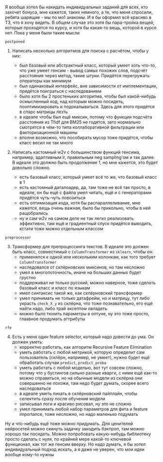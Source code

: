 Я вообще хотел бы накидать индивидуальных заданий для всех, кто захочет бонуса, мне кажется, таких немного, а те, что меня спросили, ребята шарящие - мы по мо1 знакомы. И я бы оформил всё красиво в ТЗ, что я хочу видеть. В общем случае это хотя бы пара-тройка вещей, которые проходятся по курсу, и хотя бы какая-то вещь, которой в курсе нет. Пока у меня были такие мысли

```
postponed
```

1. Написать несколько алгоритмов для поиска с расчётом, чтобы у них:
   - был базовый или абстрактный класс, который умеет хоть что-то, что уже умеет генсим - вывод самых похожих слов, подсчёт расстояния через метод, такие штуки. Придётся перегружать операторы как минимум
   - был одинаковый интерфейс, вне зависимости от имплементации, придётся поиграться с наследованием
   - было хотя бы 2 простеньких алгоритма, чтобы был какой-нибудь осмысленный код, над которым можно посидеть, пооптимизировать и подокапываться. Здесь для этого придётся в спарс матрицы лезть
   - в идеале чтобы был ещё миксин, потому что функции подсчёта расстояния из Tfidf для BM25 не годятся, зато нормально смотрятся в чём-то типа коллаборативной фильтрации или факторизационной машины
   - вполне возможно, что пособирать мусор тоже придётся, чтобы класс весил не так много
  
2. Написать кастомный w2v с большинством функций генсима, например, адаптивным lr, правильным neg sampling'ом и так далее. В идеале это должно быть продолжение 1, но мне кажется, это будет довольно сложно.
   - есть базовый класс, который умеет всё то же, что базовый класс в 1
   - есть кастомный даталоадер, да, там тоже не всё так просто, в идеале, он бы ещё с файла умел читать, ещё и с генераторами придётся чуть-чуть повозиться
   - есть оптимизация кода, хотя бы распараллеливание, мне кажется, вещь очень важная, было бы прикольно, чтобы в ней ращобрались
   - ну и сам w2v на самом деле не так легко реализовать эффективно, там ещё и градиентный спуск придётся выводить, кстати тоже можно отдельным классом

```
preprocessor
```
  
3. Трансформер для препроцессинга текстов. В идеале это должен быть класс, совместимый с `ColumnTransformer` из `sklearn`, чтобы он:
   - применялся к одной или нескольким колонкам, как того требует `ColumnTransformer`
   - наследовался от склёрновских миксинов, но там несложно
   - умел в многопоточность, иначе на больших данных будет грустно
   - поддерживал не только русский, можно наверное, тоже сделать базовый класс и класс по языкам
   - имел синтаксис такой же, как склёрновский трансформер
   - умел принимать не только датафрейм, но и матрицу, тут либо украсть `check_X_y` из склёрна, что тоже познавательно, его ещё найти надо, либо трай эксептом овладеть
   - можно было тюнить параметры в оптуне, ну это тоже просто, глаавное продумать аттрибуты
```
rfe
```

4. Есть у меня один feature selector, который надо довести до ума. Он должен уметь:
   - корректно работать, как алгоритм Recursive Feature Elimination
   - уметь работать с любой метрикой, которую определит сам пользователь (склёрн, например, не умеет), нужно будет ещё обработать случаи `predict`, `predict_proba`
   - уметь работать с любой моделью, вот тут совсем сложно, потому что у бустингов сильно разные кварги, с ними ещё как-то можно справиться, но на обычные модели из склёрна они совершенно не похожи, там недо будет думать, скорее всего наследоваться
   - в идеале уметь пихать в склёрновский пайплайн, чтобы селектить сразу после обучения модели
   - записывал логи и красиво рисовал, ну это не сложно
   - умел принимать любой набор параметров для фита и feature importance, тоже несложно, но надо маленько подумать
  
Ну и что-нибудь ещё тоже можно придумать. Для ценителей нейросетей можно скинуть задачку закодить бэкпроп, там можно хорошо так посидеть. Можно попробовать какую-нибудь библиотеку просто сделать с нуля, по крайней мере какой-то ключевой функционал, как тот же генсим вверху. Но надо думать, я бы хотел индивидуальный подход искать, а я даже не уверен, что мои идеи вообще кому-то нужны
